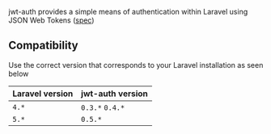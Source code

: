 jwt-auth provides a simple means of authentication within Laravel using JSON Web Tokens ([spec](http://self-issued.info/docs/draft-ietf-oauth-json-web-token.html))

## Compatibility

Use the correct version that corresponds to your Laravel installation as seen below

Laravel version | jwt-auth version
------------|------------
`4.*` | `0.3.*` `0.4.*`
`5.*` | `0.5.*`
